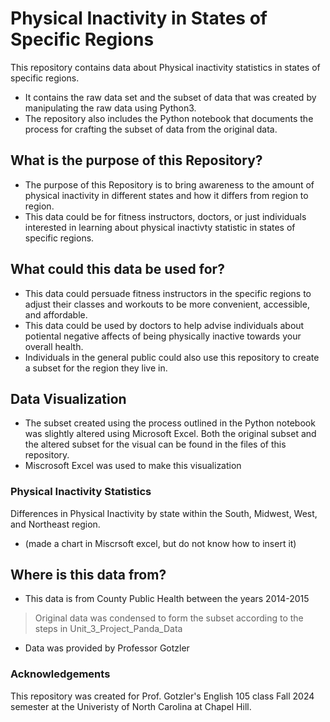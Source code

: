 # Physical Inactivity in States of Specific Regions

This repository contains data about Physical inactivity statistics in states of specific regions.

- It contains the raw data set and the subset of data that was created by manipulating the raw data using Python3.
- The repository also includes the Python notebook that documents the process for crafting the subset of data from the original data.

## What is the purpose of this Repository?

- The purpose of this Repository is to bring awareness to the amount of physical inactivity in different states and how it differs from region to region.
- This data could be for fitness instructors, doctors, or just individuals interested in learning about physical inactivty statistic in states of specific regions.

## What could this data be used for?

- This data could persuade fitness instructors in the specific regions to adjust their classes and workouts to be more convenient, accessible, and affordable.
- This data could be used by doctors to help advise individuals about potiental negative affects of being physically inactive towards your overall health.
- Individuals in the general public could also use this repository to create a subset for the region they live in.

## Data Visualization

- The subset created using the process outlined in the Python notebook was slightly altered using Microsoft Excel. Both the original subset and the altered subset for the visual can be found in the files of this repository.
- Miscrosoft Excel was used to make this visualization

### Physical Inactivity Statistics
Differences in Physical Inactivity by state within the South, Midwest, West, and Northeast region.
- (made a chart in Miscrsoft excel, but do not know how to insert it)

## Where is this data from?

- This data is from County Public Health between the years 2014-2015
> Original data was condensed to form the subset according to the steps in Unit_3_Project_Panda_Data
- Data was provided by Professor Gotzler

### Acknowledgements
This repository was created for Prof. Gotzler's English 105 class Fall 2024 semester at the Univeristy of North Carolina at Chapel Hill.
